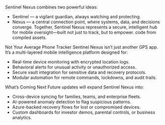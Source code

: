 Sentinel Nexus combines two powerful ideas:
- Sentinel — a vigilant guardian, always watching and protecting.
- Nexus — a central connection point, where systems, data, and decisions converge.
Together, Sentinel Nexus represents a secure, intelligent hub for mobile oversight—built not just to track, but to empower.
 code from compiled assets.

Not Your Average Phone Tracker
Sentinel Nexus isn’t just another GPS app. It’s a multi-layered mobile intelligence platform designed for:
- Real-time device monitoring with encrypted location logs.
- Behavioral alerts for unusual activity or unauthorized access.
- Secure vault integration for sensitive data and recovery protocols.
- Modular automation for remote commands, lockdowns, and audit trails.

What’s Coming Next
Future updates will expand Sentinel Nexus into:
- Cross-device syncing for families, teams, and enterprise fleets.
- AI-powered anomaly detection to flag suspicious patterns.
- Azure-backed recovery flows for lost or compromised devices.
- Custom dashboards for investor demos, parental controls, or business analytics.
